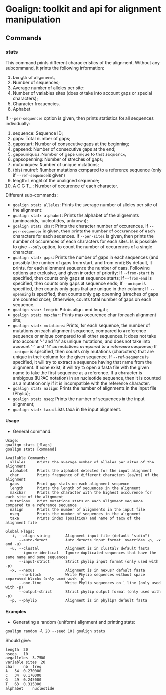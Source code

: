 # Goalign: toolkit and api for alignment manipulation

## Commands

### stats
This command prints different characteristics of the alignment.
Without any subcommand, it prints the following information:
1. Length of alignment;
2. Number of sequences;
3. Average number of alleles per site;
4. Number of variables sites (does ot take into account gaps or special characters);
5. Character frequencies.
6. Aphabet

If `--per-sequences` option is given, then prints statistics for all sequences individually:
1. sequence: Sequence ID;
2. gaps: Total number of gaps;
3. gapsstart: Number of consecutive gaps  at the beginning;
4. gapsend: Number of consecutive gaps at the end;
5. gapsuniques: Number of gaps unique to that sequence;
6. gapsopenning: Number of streches of gaps;
7. mutuniques: Number of unique mutations;
7. (bis) mutref:  Number mutations compared to a reference sequence (only if `--ref-sequence`is given)
8. length: Lenght of the unaligned sequence;
9. A	C	G	T...: Number of occurence of each character.


Different sub-commands:
* `goalign stats alleles`: Prints the average number of alleles per site of the alignment;
* `goalign stats alphabet`: Prints the alphabet of the alignemnts (aminoacids, nucleotides, unknown);
* `goalign stats char`: Prints the character number of occurences. If `--per-sequences` is given, then prints the number of occurences of each characters for each seqences. If `--per-sites` is given, then prints the number of occurences of each characters for each sites. Is is possible to give `--only` option, to count the number of occurences of a single character.
* `goalign stats gaps`: Prints the number of gaps in each sequences (and possibly the number of gaps from start, and from end); By default, it prints, for each alignment sequence the number of gaps. Following options are exclusive, and given in order of priority: If `--from-start` is specified, then counts only gaps at sequence starts; If `--from-end` is specified, then counts only gaps at sequence ends; If `--unique` is specified, then counts only gaps that are unique in their column;	If` --openning` is specified, then counts only gap openning (streches of gaps are counted once); Otherwise, counts total number of gaps on each sequence.
* `goalign stats length`: Prints alignment length;
* `goalign stats maxchar`: Prints max occurence char for each alignment site;
* `goalign stats mutations`: Prints, for each sequence, the number of mutations on each alignment sequence, compared to a reference sequence or unique compared to all other sequences. It does not take into account '-' and 'N' as unique mutations, and does not take into account '-' and 'N' as mutations compared to a reference sequence; 	If `--unique` is specified, then counts only mutations (characters) that are unique in their column for the given sequence.	If `--ref-sequence` is specified, it will try to extract a sequence having that name from the alignment. If none exist, it will try to open a fasta file with the given name to take the first sequence as a reference. If a character is ambigous (IUPAC notation) in an nucleotide sequence, then it is counted as a mutation only if it is incompatible with the reference character.
* `goalign stats nalign`: Prints the number of alignments in the input file (Phylip);
* `goalign stats nseq`: Prints the number of sequences in the input alignment;
* `goalign stats taxa`: Lists taxa in the input alignment.

#### Usage
* General command:
```
Usage:
goalign stats [flags]
goalign stats [command]
  
Available Commands:
  alleles     Prints the average number of alleles per sites of the alignment
  alphabet    Prints the alphabet detected for the input alignment
  char        Prints frequence of different characters (aa/nt) of the alignment
  gaps        Print gap stats on each alignment sequence
  length      Prints the length of sequences in the alignment
  maxchar     Prints the character with the highest occcurence for each site of the alignment
  mutations   Print mutations stats on each alignment sequence compared to a reference sequence
  nalign      Prints the number of alignments in the input file
  nseq        Prints the number of sequences in the alignment
  taxa        Prints index (position) and name of taxa of the alignment file
			  
Global Flags:
  -i, --align string       Alignment input file (default "stdin")
      --auto-detect        Auto detects input format (overrides -p, -x and -u)
  -u, --clustal            Alignment is in clustal? default fasta
      --ignore-identical   Ignore duplicated sequences that have the same name and same sequences
      --input-strict       Strict phylip input format (only used with -p)
  -x, --nexus              Alignment is in nexus? default fasta
      --no-block           Write Phylip sequences without space separated blocks (only used with -p)
      --one-line           Write Phylip sequences on 1 line (only used with -p)
      --output-strict      Strict phylip output format (only used with -p)
  -p, --phylip             Alignment is in phylip? default fasta
```

#### Examples
* Generating a random (uniform) alignment and printing stats:
```
goalign random -l 20 --seed 10| goalign stats
```

Should give:
```
length	20
nseqs	10
avgalleles	3.7500
variable sites	20
char	nb	freq
A	54	0.270000
C	34	0.170000
G	49	0.245000
T	63	0.315000
alphabet	nucleotide
```
